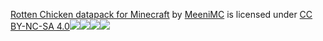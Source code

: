 [Rotten Chicken datapack for Minecraft][] by [MeeniMC][] is
licensed under [CC BY-NC-SA 4.0![][1]![][2]![][3]![][4]][5]

  [Rotten Chicken datapack for Minecraft]: https://github.com/MeeniMc/rotten_chicken
  [MeeniMC]: https://github.com/MeeniMc
  [1]: https://mirrors.creativecommons.org/presskit/icons/cc.svg?ref=chooser-v1
  [2]: https://mirrors.creativecommons.org/presskit/icons/by.svg?ref=chooser-v1
  [3]: https://mirrors.creativecommons.org/presskit/icons/nc.svg?ref=chooser-v1
  [4]: https://mirrors.creativecommons.org/presskit/icons/sa.svg?ref=chooser-v1
  [5]: https://creativecommons.org/licenses/by-nc-sa/4.0
